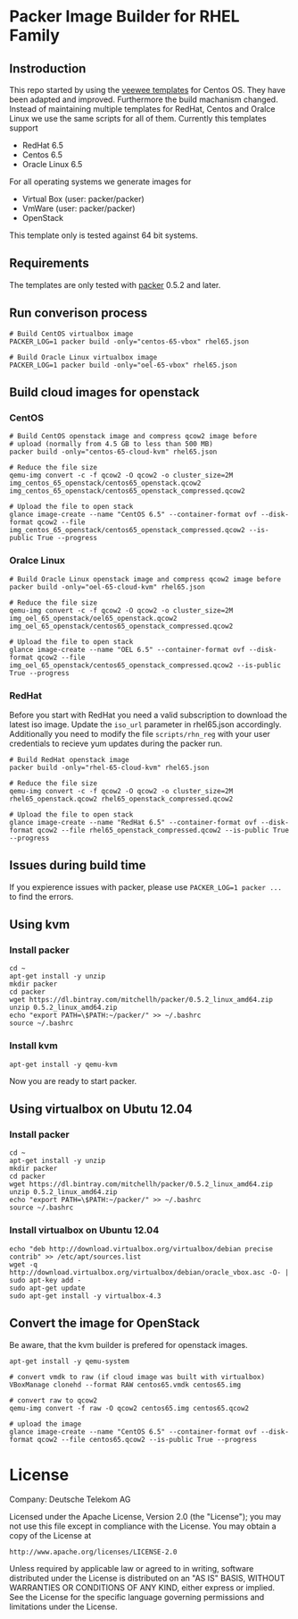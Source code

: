 # Packer Image Builder for RHEL Family

## Instroduction

This repo started by using the [veewee templates](https://github.com/jedi4ever/veewee/tree/master/templates) for Centos OS. They have been adapted and improved. Furthermore the build machanism changed. Instead of maintaining multiple templates for RedHat, Centos and Oralce Linux we use the same scripts for all of them. Currently this templates support

 - RedHat 6.5
 - Centos 6.5
 - Oracle Linux 6.5

For all operating systems we generate images for 

 - Virtual Box (user: packer/packer)
 - VmWare (user: packer/packer)
 - OpenStack

This template only is tested against 64 bit systems. 

## Requirements

The templates are only tested with [packer](http://www.packer.io/downloads.html) 0.5.2 and later.

## Run converison process

    # Build CentOS virtualbox image
    PACKER_LOG=1 packer build -only="centos-65-vbox" rhel65.json

    # Build Oracle Linux virtualbox image
    PACKER_LOG=1 packer build -only="oel-65-vbox" rhel65.json

## Build cloud images for openstack

### CentOS

    # Build CentOS openstack image and compress qcow2 image before 
    # upload (normally from 4.5 GB to less than 500 MB)
    packer build -only="centos-65-cloud-kvm" rhel65.json

    # Reduce the file size
    qemu-img convert -c -f qcow2 -O qcow2 -o cluster_size=2M img_centos_65_openstack/centos65_openstack.qcow2 img_centos_65_openstack/centos65_openstack_compressed.qcow2

    # Upload the file to open stack
    glance image-create --name "CentOS 6.5" --container-format ovf --disk-format qcow2 --file img_centos_65_openstack/centos65_openstack_compressed.qcow2 --is-public True --progress

### Oralce Linux

    # Build Oracle Linux openstack image and compress qcow2 image before 
    packer build -only="oel-65-cloud-kvm" rhel65.json
    
    # Reduce the file size
    qemu-img convert -c -f qcow2 -O qcow2 -o cluster_size=2M img_oel_65_openstack/oel65_openstack.qcow2 img_oel_65_openstack/centos65_openstack_compressed.qcow2
    
    # Upload the file to open stack
    glance image-create --name "OEL 6.5" --container-format ovf --disk-format qcow2 --file img_oel_65_openstack/centos65_openstack_compressed.qcow2 --is-public True --progress

### RedHat

Before you start with RedHat you need a valid subscription to download the latest iso image. Update the `iso_url` parameter in rhel65.json accordingly. Additionally you need to modify the file `scripts/rhn_reg` with your user credentials to recieve yum updates during the packer run.

    # Build RedHat openstack image
    packer build -only="rhel-65-cloud-kvm" rhel65.json

    # Reduce the file size
    qemu-img convert -c -f qcow2 -O qcow2 -o cluster_size=2M rhel65_openstack.qcow2 rhel65_openstack_compressed.qcow2

    # Upload the file to open stack
    glance image-create --name "RedHat 6.5" --container-format ovf --disk-format qcow2 --file rhel65_openstack_compressed.qcow2 --is-public True --progress

## Issues during build time

If you expierence issues with packer, please use `PACKER_LOG=1 packer ... ` to find the errors.

## Using kvm

### Install packer

    cd ~
    apt-get install -y unzip
    mkdir packer
    cd packer
    wget https://dl.bintray.com/mitchellh/packer/0.5.2_linux_amd64.zip
    unzip 0.5.2_linux_amd64.zip
    echo "export PATH=\$PATH:~/packer/" >> ~/.bashrc
    source ~/.bashrc

### Install kvm

    apt-get install -y qemu-kvm

Now you are ready to start packer.

## Using virtualbox on Ubutu 12.04

### Install packer

    cd ~
    apt-get install -y unzip
    mkdir packer
    cd packer
    wget https://dl.bintray.com/mitchellh/packer/0.5.2_linux_amd64.zip
    unzip 0.5.2_linux_amd64.zip
    echo "export PATH=\$PATH:~/packer/" >> ~/.bashrc
    source ~/.bashrc

### Install virtualbox on Ubuntu 12.04

    echo "deb http://download.virtualbox.org/virtualbox/debian precise contrib" >> /etc/apt/sources.list
    wget -q http://download.virtualbox.org/virtualbox/debian/oracle_vbox.asc -O- | sudo apt-key add -
    sudo apt-get update
    sudo apt-get install -y virtualbox-4.3

## Convert the image for OpenStack

Be aware, that the kvm builder is prefered for openstack images.

    apt-get install -y qemu-system

    # convert vmdk to raw (if cloud image was built with virtualbox)
    VBoxManage clonehd --format RAW centos65.vmdk centos65.img

    # convert raw to qcow2
    qemu-img convert -f raw -O qcow2 centos65.img centos65.qcow2

    # upload the image
    glance image-create --name "CentOS 6.5" --container-format ovf --disk-format qcow2 --file centos65.qcow2 --is-public True --progress

# License

Company: Deutsche Telekom AG

Licensed under the Apache License, Version 2.0 (the "License");
you may not use this file except in compliance with the License.
You may obtain a copy of the License at

    http://www.apache.org/licenses/LICENSE-2.0

Unless required by applicable law or agreed to in writing, software
distributed under the License is distributed on an "AS IS" BASIS,
WITHOUT WARRANTIES OR CONDITIONS OF ANY KIND, either express or implied.
See the License for the specific language governing permissions and
limitations under the License.
